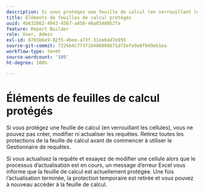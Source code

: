 ```yaml
---
description: Si vous protégez une feuille de calcul (en verrouillant les cellules), vous ne pouvez pas créer, modifier ni actualiser les requêtes. Retirez toutes les protections de la feuille de calcul avant de commencer à utiliser le Gestionnaire de requêtes.
title: Éléments de feuilles de calcul protégés
uuid: 4b632862-4943-4567-a458-46a6548952fa
feature: Report Builder
role: User, Admin
exl-id: 8783b6e9-82f5-4bee-a73f-31ea64d7e955
source-git-commit: 7226b4c77371b486006671d72efa9e0f0d9eb1ea
workflow-type: tm+mt
source-wordcount: '105'
ht-degree: 100%

---
```


# Éléments de feuilles de calcul protégés

Si vous protégez une feuille de calcul (en verrouillant les cellules), vous ne pouvez pas créer, modifier ni actualiser les requêtes. Retirez toutes les protections de la feuille de calcul avant de commencer à utiliser le Gestionnaire de requêtes.

Si vous actualisez la requête et essayez de modifier une cellule alors que le processus d’actualisation est en cours, un message d’erreur Excel vous informe que la feuille de calcul est actuellement protégée. Une fois l’actualisation terminée, la protection temporaire est retirée et vous pouvez à nouveau accéder à la feuille de calcul.
